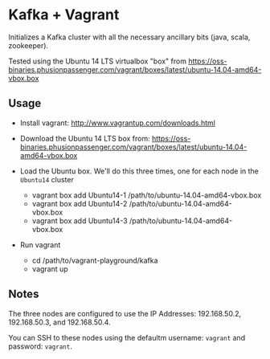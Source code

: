 # Kafka + Vagrant

Initializes a Kafka cluster with all the necessary ancillary bits (java, scala, zookeeper).

Tested using the Ubuntu 14 LTS virtualbox "box" from https://oss-binaries.phusionpassenger.com/vagrant/boxes/latest/ubuntu-14.04-amd64-vbox.box

## Usage

- Install vagrant: http://www.vagrantup.com/downloads.html
- Download the Ubuntu 14 LTS box from: https://oss-binaries.phusionpassenger.com/vagrant/boxes/latest/ubuntu-14.04-amd64-vbox.box
- Load the Ubuntu box.  We'll do this three times, one for each node in the `Ubuntu14` cluster
  - vagrant box add Ubuntu14-1 /path/to/ubuntu-14.04-amd64-vbox.box
  - vagrant box add Ubuntu14-2 /path/to/ubuntu-14.04-amd64-vbox.box
  - vagrant box add Ubuntu14-3 /path/to/ubuntu-14.04-amd64-vbox.box

- Run vagrant
  - cd /path/to/vagrant-playground/kafka
  - vagrant up

## Notes

The three nodes are configured to use the IP Addresses: 192.168.50.2, 192.168.50.3, and 192.168.50.4.

You can SSH to these nodes using the defaultm username: `vagrant` and password: `vagrant`.